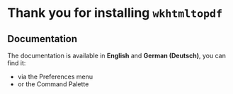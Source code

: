 # Thank you for installing `wkhtmltopdf`

## Documentation

The documentation is available in **English** and **German (Deutsch)**, you can find it:

* via the Preferences menu
* or the Command Palette
